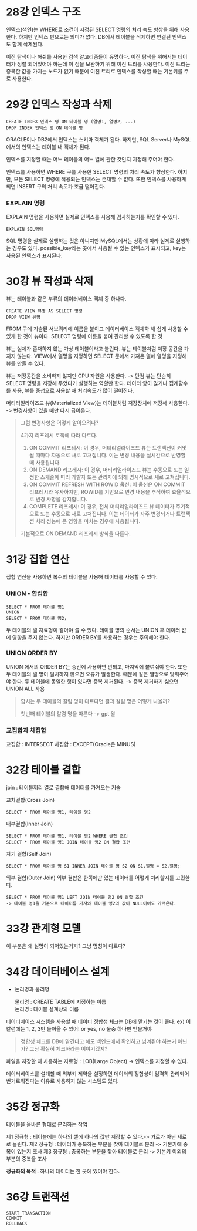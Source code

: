 # 28강 인덱스 구조

인덱스(색인)는 WHERE로 조건이 지정된 SELECT 명령의 처리 속도 향상을 위해 사용한다.
하지만 인덱스 만으로는 의미가 없다. DB에서 테이블을 삭제하면 연결된 인덱스도 함께 삭제된다.

이진 탐색이나 해쉬를 사용한 검색 알고리즘들이 유명하다.
이진 탐색을 위해서는 데이터가 정렬 되어있어야 하는데 이 점을 보완하기 위해 이진 트리를 사용한다.
이진 트리는 중복한 값을 가지는 노드가 없기 때문에 이진 트리로 인덱스를 작성할 때는 기본키를 주로 사용한다.

# 29강 인덱스 작성과 삭제

```mysql
CREATE INDEX 인덱스 명 ON 테이블 명 (열명1, 열병2, ...)
DROP INDEX 인덱스 명 ON 테이블 명
```
ORACLE이나 DB2에서 인덱스는 스키마 객체가 된다. 
하지만, SQL Server나 MySQL에서의 인덱스는 테이블 내 객체가 된다.

인덱스를 지정할 때는 어느 테이블의 어느 열에 관한 것인지 지정해 주어야 한다.

인덱스를 사용하면 WHERE 구를 사용한 SELECT 명령의 처리 속도가 향상한다.
하지만, 모든 SELECT 명령에 적용되는 인덱스는 존재할 수 없다. 
또한 인덱스를 사용하게 되면 INSERT 구의 처리 속도가 조금 떨어진다.

### EXPLAIN 명령

EXPLAIN 명령을 사용하면 실제로 인덱스를 사용해 검사하는지를 확인할 수 있다.

```mysql
EXPLAIN SQL명령
```
SQL 명령을 실제로 실행하는 것은 아니지만 MySQL에서는 상황에 따라 실제로 실행하는 경우도 있다.
possible_key라는 곳에서 사용될 수 있는 인덱스가 표시되고, key는 사용된 인덱스가 표시된다.

# 30강 뷰 작성과 삭제

뷰는 테이블과 같은 부류의 데이터베이스 객체 중 하나다.
```mysql
CREATE VIEW 뷰명 AS SELECT 명령
DROP VIEW 뷰명
```

FROM 구에 기술된 서브쿼리에 이름을 붙이고 데이터베이스 객체화 해 쉽게 사용할 수 있게 한 것이 뷰이다.
SELECT 명령에 이름을 붙여 관리할 수 있도록 한 것

뷰는 실체가 존재하지 않는 가상 테이블이라고 불린다. 뷰는 테이블처럼 저장 공간을 가지지 않는다.
VIEW에서 열명을 지정하면 SELECT 문에서 가져온 열에 열명을 지정해 뷰를 만들 수 있다.

뷰는 저장공간을 소비하지 않지만 CPU 자원을 사용한다. -> 단점
뷰는 단순히 SELECT 명령을 저장해 두었다가 실행하는 역할만 한다.
데이터 양이 많거나 집계함수를 사용, 뷰를 중첩으로 사용할 때 처리속도가 많이 떨어진다.

머티리얼라이즈드 뷰(Materialized View)는 테이블처럼 저장장치에 저장해 사용한다.
-> 변경사항이 있을 때만 다시 긁어온다. 
> 그럼 변경사항은 어떻게 알아오려나?
>
> 4가지 리프레시 로직에 따라 다르다.
> 1. ON COMMIT 리프레시: 이 경우, 머티리얼라이즈드 뷰는 트랜잭션이 커밋될 때마다 자동으로 새로 고쳐집니다. 이는 변경 내용을 실시간으로 반영할 때 사용됩니다.
> 2. ON DEMAND 리프레시: 이 경우, 머티리얼라이즈드 뷰는 수동으로 또는 일정한 스케줄에 따라 개발자 또는 관리자에 의해 명시적으로 새로 고쳐집니다.
> 3. ON COMMIT REFRESH WITH ROWID 옵션: 이 옵션은 ON COMMIT 리프레시와 유사하지만, ROWID를 기반으로 변경 내용을 추적하여 효율적으로 변경 사항을 감지합니다.
> 4. COMPLETE 리프레시: 이 경우, 전체 머티리얼라이즈드 뷰 데이터가 주기적으로 또는 수동으로 새로 고쳐집니다. 이는 데이터가 자주 변경되거나 트랜잭션 처리 성능에 큰 영향을 미치는 경우에 사용됩니다.
> 
> 기본적으로 ON DEMAND 리프레시 방식을 따른다.


# 31강 집합 연산

집합 연산을 사용하면 복수의 테이블을 사용해 데이터를 사용할 수 있다.

### UNION - 합집합

```mysql
SELECT * FROM 테이블 명1
UNION
SELECT * FROM 테이블 명2;
```

두 테이블의 열 자료형이 같아야 쓸 수 있다. 
테이블 명의 순서는 UNION 후 데이터 값에 영향을 주지 않는다. 
하지만 ORDER BY를 사용하는 경우는 주의해야 한다.

### UNION ORDER BY

UNION 에서의 ORDER BY는 중간에 사용하면 안되고, 마지막에 붙여줘야 한다.
또한 두 테이블의 열 명이 일치하지 않으면 오류가 발생한다. 때문에 같은 별명으로 맞춰주어야 한다.
두 테이블에 동일한 행이 있다면 중복 제거된다. -> 중복 제거하기 싫으면 UNION ALL 사용


> 합치는 두 테이블의 칼럼 명이 다르다면 결과 칼럼 명은 어떻게 나올까?
> 
> 첫번째 테이블의 칼럼 명을 따른다 -> gpt 왈

### 교집합과 차집합

교집합 : INTERSECT
차집합 : EXCEPT(Oracle은 MINUS)

# 32강 테이블 결합

join : 테이블끼리 열로 결합해 데이터를 가져오는 기술

교차결합(Cross Join)
```mysql
SELECT * FROM 테이블 명1, 테이블 명2
```

내부결합(Inner Join)
```mysql
SELECT * FROM 테이블 명1, 테이블 명2 WHERE 결합 조건
SELECT * FROM 테이블 명1 JOIN 테이블 명2 ON 결합 조건
```

자기 결합(Self Join)
```mysql
SELECT * FROM 테이블 명 S1 INNER JOIN 테이블 명 S2 ON S1.열명 = S2.열명;
```

외부 결합(Outer Join)
외부 결합은 한쪽에만 있는 데이터를 어떻게 처리할지를 고민한다.
```mysql
SELECT * FROM 테이블 명1 LEFT JOIN 테이블 명2 ON 결합 조건
-> 테이블 명1을 기준으로 데이터를 가져와 테이블 명2의 값이 NULL이어도 가져온다.
```

# 33강 관계형 모델

이 부분은 왜 설명이 되어있는거지? 그냥 명칭이 다르다?

# 34강 데이터베이스 설계

- 논리명과 물리명

  물리명 : CREATE TABLE에 지정하는 이름\
  논리명 : 테이블 설계상의 이름

데이터베이스 시스템을 사용할 때 데이터 정합성 체크는 DB에 맡기는 것이 좋다.
ex) 이 칼럼에는 1, 2, 3만 들어올 수 있어! or yes, no 둘중 하나만 받을거야

> 정합성 체크를 DB에 맡긴다고 해도 백엔드에서 확인하고 넘겨줘야 하는거 아닌가?
> 그냥 확실히 체크하라는 이야기겠지?

파일을 저장할 때 사용하는 자료형 : LOB(Large Object) -> 인덱스를 지정할 수 없다.

데이터베이스를 설계할 때 외부키 제약을 설정하면 데이터의 정합성이 엄격히 관리되어 번거로워진다는 이유로 사용하지 않는 시스템도 있다.

# 35강 정규화

테이블을 올바른 형태로 분리하는 작업

제1 정규형 : 테이블에는 하나의 셀에 하나의 값만 저장할 수 있다.-> 가로가 아닌 세로로 늘린다.
제2 정규형 : 데이터가 중복하는 부분을 찾아 테이블로 분리 -> 기본키에 중복이 있는지 조사 
제3 정규형 : 중복하는 부분을 찾아 테이블로 분리 -> 기본키 이외의 부분의 중복을 조사

**정규화의 목적** : 하나의 데이터는 한 곳에 있어야 한다.

# 36강 트랜잭션

```mysql
START TRANSACTION 
COMMIT
ROLLBACK
```







